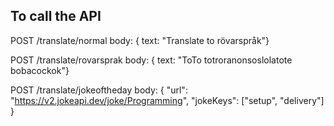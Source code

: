 ## To call the API

POST /translate/normal
body: { text: "Translate to rövarspråk"}

POST /translate/rovarsprak
body: { text: "ToTo totroranonsoslolatote bobacockok"}

POST /translate/jokeoftheday
body: { "url": "https://v2.jokeapi.dev/joke/Programming", "jokeKeys": ["setup", "delivery"] }
